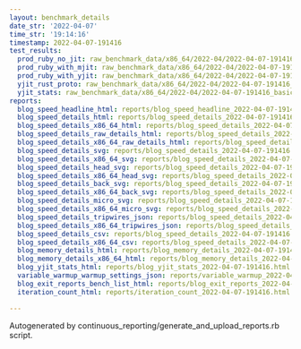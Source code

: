 ```yaml
---
layout: benchmark_details
date_str: '2022-04-07'
time_str: '19:14:16'
timestamp: 2022-04-07-191416
test_results:
  prod_ruby_no_jit: raw_benchmark_data/x86_64/2022-04/2022-04-07-191416_basic_benchmark_prod_ruby_no_jit.json
  prod_ruby_with_mjit: raw_benchmark_data/x86_64/2022-04/2022-04-07-191416_basic_benchmark_prod_ruby_with_mjit.json
  prod_ruby_with_yjit: raw_benchmark_data/x86_64/2022-04/2022-04-07-191416_basic_benchmark_prod_ruby_with_yjit.json
  yjit_rust_proto: raw_benchmark_data/x86_64/2022-04/2022-04-07-191416_basic_benchmark_yjit_rust_proto.json
  yjit_stats: raw_benchmark_data/x86_64/2022-04/2022-04-07-191416_basic_benchmark_yjit_stats.json
reports:
  blog_speed_headline_html: reports/blog_speed_headline_2022-04-07-191416.html
  blog_speed_details_html: reports/blog_speed_details_2022-04-07-191416.html
  blog_speed_details_x86_64_html: reports/blog_speed_details_2022-04-07-191416.x86_64.html
  blog_speed_details_raw_details_html: reports/blog_speed_details_2022-04-07-191416.raw_details.html
  blog_speed_details_x86_64_raw_details_html: reports/blog_speed_details_2022-04-07-191416.x86_64.raw_details.html
  blog_speed_details_svg: reports/blog_speed_details_2022-04-07-191416.svg
  blog_speed_details_x86_64_svg: reports/blog_speed_details_2022-04-07-191416.x86_64.svg
  blog_speed_details_head_svg: reports/blog_speed_details_2022-04-07-191416.head.svg
  blog_speed_details_x86_64_head_svg: reports/blog_speed_details_2022-04-07-191416.x86_64.head.svg
  blog_speed_details_back_svg: reports/blog_speed_details_2022-04-07-191416.back.svg
  blog_speed_details_x86_64_back_svg: reports/blog_speed_details_2022-04-07-191416.x86_64.back.svg
  blog_speed_details_micro_svg: reports/blog_speed_details_2022-04-07-191416.micro.svg
  blog_speed_details_x86_64_micro_svg: reports/blog_speed_details_2022-04-07-191416.x86_64.micro.svg
  blog_speed_details_tripwires_json: reports/blog_speed_details_2022-04-07-191416.tripwires.json
  blog_speed_details_x86_64_tripwires_json: reports/blog_speed_details_2022-04-07-191416.x86_64.tripwires.json
  blog_speed_details_csv: reports/blog_speed_details_2022-04-07-191416.csv
  blog_speed_details_x86_64_csv: reports/blog_speed_details_2022-04-07-191416.x86_64.csv
  blog_memory_details_html: reports/blog_memory_details_2022-04-07-191416.html
  blog_memory_details_x86_64_html: reports/blog_memory_details_2022-04-07-191416.x86_64.html
  blog_yjit_stats_html: reports/blog_yjit_stats_2022-04-07-191416.html
  variable_warmup_warmup_settings_json: reports/variable_warmup_2022-04-07-191416.warmup_settings.json
  blog_exit_reports_bench_list_html: reports/blog_exit_reports_2022-04-07-191416.bench_list.html
  iteration_count_html: reports/iteration_count_2022-04-07-191416.html

---
```

Autogenerated by continuous_reporting/generate_and_upload_reports.rb script.
